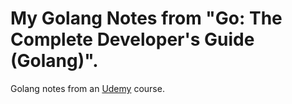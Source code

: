 # My Golang Notes from "Go: The Complete Developer's Guide (Golang)".
Golang notes from an [Udemy](https://www.udemy.com/course/go-the-complete-developers-guide/) course.
